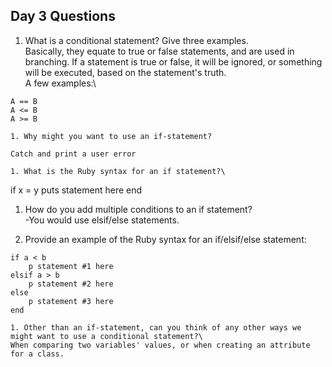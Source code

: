 ## Day 3 Questions

1. What is a conditional statement? Give three examples.\
Basically, they equate to true or false statements, and are used in branching. If a statement
is true or false, it will be ignored, or something will be executed, based on the statement's truth.\
A few examples:\
```
A == B
A <= B
A >= B

1. Why might you want to use an if-statement?

Catch and print a user error

1. What is the Ruby syntax for an if statement?\
```
if x = y
    puts statement here
end

1. How do you add multiple conditions to an if statement?\
-You would use elsif/else statements.

1. Provide an example of the Ruby syntax for an if/elsif/else statement:
```
if a < b
    p statement #1 here
elsif a > b
    p statement #2 here
else
    p statement #3 here
end

1. Other than an if-statement, can you think of any other ways we might want to use a conditional statement?\
When comparing two variables' values, or when creating an attribute for a class.
